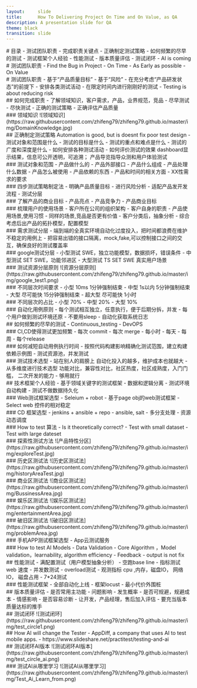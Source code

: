 ```yaml
---
layout:     slide
title:      How To Delivering Project On Time and On Value, as QA
description: A presentation slide for QA
theme: black
transition: slide
---
```


<section data-markdown>
# 目录
- 测试团队职责
- 完成职责关键点
- 正确制定测试策略
- 如何频繁的尽早的测试
- 测试框架个人经验
- 性能测试
- 版本质量评估
- 测试闭环
- AI is coming
</section>

<section data-markdown>
# 测试团队职责
- Find the Bug in Project
- On Time
- As Early as possible
- On Value
</section>

<section data-markdown>
# 测试团队职责
- 基于“产品质量目标”
- 基于“风险”
- 在充分考虑“产品研发状态”的前提下
- 安排各类测试活动
- 在限定时间内进行刚刚好的测试
- Testing is about reducing risk
</section>

<section data-markdown>
## 如何完成职责
- 了解领域知识，客户需求，产品，业界规范，竞品
- 尽早测试
- 尽快测试
- 正确的测试策略
- 正确评估产品质量
</section>

<section data-markdown>
 ### 领域知识
![领域知识](https://raw.githubusercontent.com/zhifeng79/zhifeng79.github.io/master/img/DomainKnowledge.jpg)
</section>

<section data-markdown>
## 正确制定测试策略
  Automation is good, but is doesnt fix poor test design
- 测试对象和范围是什么
- 测试的目标是什么
- 测试的重点和难点是什么
- 测试的广度和深度是什么
- 如何安排各种测试活动
- 如何评价测试的效果
  dashboard显示结果，信息可公开透明，可追溯； 产品导览指导众测和用户体验测试
</section>

<section data-markdown>
### 测试对象和范围
- 产品做什么的
- 产品外部接口
- 产品什么组成
- 产品处理什么数据
- 产品怎么被使用
- 产品依赖的东西
- 产品和时间的相关方面
- XX性需求的要求
</section>

<section data-markdown>
### 四步测试策略制定法
- 明确产品质量目标
- 进行风险分析
- 适配产品发开发流程
- 测试分层
</section>

<section data-markdown>
### 了解产品的商业目标
- 产品亮点
- 产品竞争力
- 产品商业目标
</section>

<section data-markdown>
### 梳理用户的使用场景
- 客户所在公司的组织架构
- 客户自身的职责
- 产品使用场景,使用习惯
- 同样的场景,竞品是否更有价值
- 客户分类后，抽象分析
- 综合考虑后出产品的拓扑模型，配置模型
</section>

<section data-markdown>
### 需求测试分层
- 端到端的全真实环境自动化过度投入，把时间都浪费在维护不稳定的用例上
- 把容易出错的接口隔离，mock,fake,可以控制接口之间的交互，确保良好的测试覆盖率
</section>

<section data-markdown>
### google测试分层
- 小型测试
  SWE，独立功能模型，数据损坏，错误条件
- 中型测试
  SET SWE，功能邻进区
- 大型测试
  TS SET SWE 真实用户场景
</section>

<section data-markdown>
### 测试资源分层原则
![资源分层原则](https://raw.githubusercontent.com/zhifeng79/zhifeng79.github.io/master/img/google_test1.png)
</section>

<section data-markdown>
### 不同层次时间要求
- 小型  10ms 1分钟强制结束
- 中型  1s以内 5分钟强制结束
- 大型  尽可能快  15分钟强制结束
- 超大型 尽可能快  1小时
</section>

<section data-markdown>
### 不同层次的占比
- 小型 70%
- 中型 20%
- 大型 10%
</section>

<section data-markdown>
### 自动化用例原则
- 每个测试相互独立，任意执行，便于后期分拆，并发
- 每个用户做到测试环境还原
- 不要用sleep
- 自动化获取系统日志
</section>

<section data-markdown>
## 如何频繁的尽早的测试
- Continuous_testing
- DevOPS
</section>

<section data-markdown>
### CI,CD使得测试更加频繁
- 每次 commit
- 每次 merge
- 每小时
- 每天
- 每周
- 每个release
</section>

<section data-markdown>
### 如何减短自动用例执行时间
- 按照代码构建影响精确化测试范围，建立构建依赖示例图
- 测试资源池，并发测试
</section>

<section data-markdown>
### 测试技术选型
- 站在别人的肩膀上
  自动化投入的越多，维护成本也就越大
- 从多维度进行技术选型
  功能对比，兼容性对比，社区热度，社区成熟度，入门门槛， 二次开发的能力
- 够用就行
</section>

<section data-markdown>
## 技术框架个人经验
- 基于领域关键字的测试框架
- 数据和逻辑分离
- 测试环境自动构建
- 测试不做数据持久化
</section>

<section data-markdown>
### Web测试框架选型
- Seleium + robot
- 基于page obj的web测试框架
- Select web 控件的相对稳定
</section>

<section data-markdown>
### CD 框架选型
- jenkins + ansible + repo
- ansible, salt
- 多分支处理
- 资源动态调度
</section>

<section data-markdown>
### How to test 算法
- Is it theoretically correct?
- Test with small dataset
- Test with large dateset
</section>

<section data-markdown>
### 探索性测试方法 
![产品特性分区](https://raw.githubusercontent.com/zhifeng79/zhifeng79.github.io/master/img/exploreTest.jpg)
</section>

<section data-markdown>
### 历史区测试法
![历史区测试法](https://raw.githubusercontent.com/zhifeng79/zhifeng79.github.io/master/img/historyAreaTest.jpg)
</section>

<section data-markdown>
### 商业区测试法
![商业区测试法](https://raw.githubusercontent.com/zhifeng79/zhifeng79.github.io/master/img/BussinessArea.jpg)
</section>

<section data-markdown>
### 娱乐区测试法
![娱乐区测试法](https://raw.githubusercontent.com/zhifeng79/zhifeng79.github.io/master/img/entertainmentArea.jpg)
</section>

<section data-markdown>
### 破旧区测试法
![破旧区测试法](https://raw.githubusercontent.com/zhifeng79/zhifeng79.github.io/master/img/problemArea.jpg)
</section>

<section data-markdown>
### 手机APP测试框架选型
- App云测试服务
</section>

<section data-markdown>
### How to test AI Models
- Data Validation
- Core Algorithm ，Model validation，learnability, algorithm efficiency
- Feedback
- output is not fix
</section>

<section data-markdown>
## 性能测试
- 满配置测试（用户模型抽象分析）
- 空跑base line
- 指标测试
  web 速度
- 并发数测试
- overload测试
- 观测指标
  cpu ,内存，磁盘IO， 网络IO， 磁盘占用
- 7*24测试
</section>

<section data-markdown>
### 性能测试框架
- 全部自动化上线
- 框架locust
- 最小代价外围桩
</section>

<section data-markdown>
## 版本质量评估
- 是否常用主功能
- 问题影响
- 发生概率
- 是否可规避，规避成本
- 情感影响
- 是否容易诊断
- 让开发，产品经理，售后加入评估
- 要充当版本质量达标的推手
</section>

<section data-markdown>
## 测试闭环
![测试闭环](https://raw.githubusercontent.com/zhifeng79/zhifeng79.github.io/master/img/test_circle1.png)
</section>

<section data-markdown>
## How AI will change the Tester
- AppDiff, a company that uses AI to test mobile apps.
- https://www.slideshare.net/practitest/testing-and-ai
</section>

<section data-markdown>
## 测试闭环AI版本
![测试闭环AI版本](https://raw.githubusercontent.com/zhifeng79/zhifeng79.github.io/master/img/test_circle_ai.png)  
</section>

<section data-markdown>
 ### 测试AI从哪里学习
![测试AI从哪里学习](https://raw.githubusercontent.com/zhifeng79/zhifeng79.github.io/master/img/Test_Ai_Learn_from.png)  
</section>





































